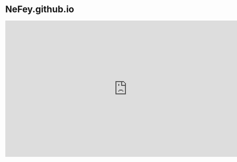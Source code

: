 # NeFey.github.io

<iframe src="https://miro.com/app/live-embed/uXjVPCE808w=/?moveToViewport=-1766,-52,6484,3225&embedId=897375333320" scrolling="no" allowfullscreen width="768" height="432" frameborder="0"></iframe>
